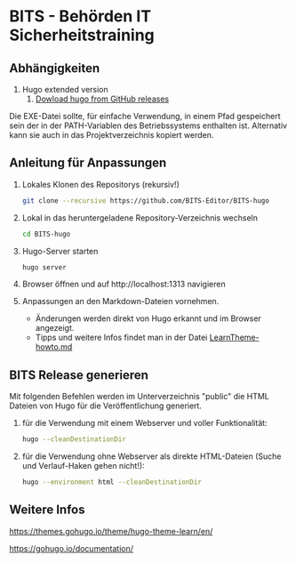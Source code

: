 # BITS - Behörden IT Sicherheitstraining

## Abhängigkeiten

1. Hugo extended version
   1. [Dowload hugo from GitHub releases](https://github.com/gohugoio/hugo/releases)

Die EXE-Datei sollte, für einfache Verwendung, in einem Pfad gespeichert sein der in der PATH-Variablen des Betriebssystems enthalten ist. Alternativ kann sie auch in das Projektverzeichnis kopiert werden.

## Anleitung für Anpassungen

1. Lokales Klonen des Repositorys (rekursiv!)
   
    ```bash
    git clone --recursive https://github.com/BITS-Editor/BITS-hugo
    ```

2. Lokal in das heruntergeladene Repository-Verzeichnis wechseln

    ```bash
    cd BITS-hugo
    ```

3. Hugo-Server starten

    ```bash
    hugo server
    ```

4. Browser öffnen und auf http://localhost:1313 navigieren

5. Anpassungen an den Markdown-Dateien vornehmen. 

    - Änderungen werden direkt von Hugo erkannt und im Browser angezeigt.
    - Tipps und weitere Infos findet man in der Datei [LearnTheme-howto.md](https://github.com/BITS-Training/BITS-hugo/blob/main/LearnTheme-HowTo.md) 

## BITS Release generieren

Mit folgenden Befehlen werden im Unterverzeichnis "public" die HTML Dateien von Hugo für die Veröffentlichung generiert.

1. für die Verwendung mit einem Webserver und voller Funktionalität:

	```bash
	hugo --cleanDestinationDir
	```

2. für die Verwendung ohne Webserver als direkte HTML-Dateien (Suche und Verlauf-Haken gehen nicht!):

	```bash
	hugo --environment html --cleanDestinationDir
	```

## Weitere Infos

https://themes.gohugo.io/theme/hugo-theme-learn/en/

https://gohugo.io/documentation/
